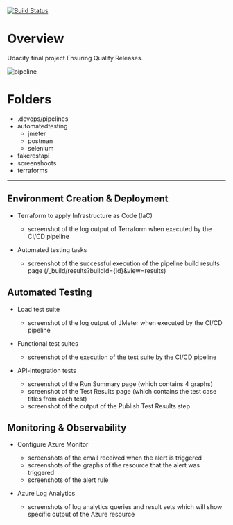 [![Build Status](https://dev.azure.com/alemag1986/ensuring-quality-releases/_apis/build/status/ensuring-quality-releases?branchName=master)](https://dev.azure.com/alemag1986/ensuring-quality-releases/_build/latest?definitionId=5&branchName=master)

# Overview

Udacity final project Ensuring Quality Releases.

![pipeline](pipeline-diagrame.png)

# Folders 

- .devops/pipelines
- automatedtesting
  - jmeter
  - postman
  - selenium
- fakerestapi
- screenshoots
- terraforms

---

## Environment Creation & Deployment

- Terraform to apply Infrastructure as Code (IaC)
  - screenshot of the log output of Terraform when executed by the CI/CD pipeline

- Automated testing tasks
  - screenshot of the successful execution of the pipeline build results page (/_build/results?buildId={id}&view=results)

## Automated Testing

- Load test suite 
  - screenshot of the log output of JMeter when executed by the CI/CD pipeline

- Functional test suites 
  - screenshot of the execution of the test suite by the CI/CD pipeline

- API-integration tests
  - screenshot of the Run Summary page (which contains 4 graphs)
  - screenshot of the Test Results page (which contains the test case titles from each test) 
  - screenshot of the output of the Publish Test Results step

## Monitoring & Observability

- Configure Azure Monitor
  - screenshots of the email received when the alert is triggered
  - screenshots of the graphs of the resource that the alert was triggered
  - screenshots of the alert rule

- Azure Log Analytics
  - screenshots of log analytics queries and result sets which will show specific output of the Azure resource